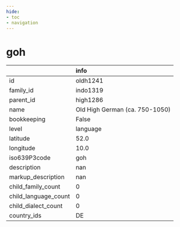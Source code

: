```yaml
---
hide:
- toc
- navigation
---
```

# goh
|                      | info                           |
|:---------------------|:-------------------------------|
| id                   | oldh1241                       |
| family_id            | indo1319                       |
| parent_id            | high1286                       |
| name                 | Old High German (ca. 750-1050) |
| bookkeeping          | False                          |
| level                | language                       |
| latitude             | 52.0                           |
| longitude            | 10.0                           |
| iso639P3code         | goh                            |
| description          | nan                            |
| markup_description   | nan                            |
| child_family_count   | 0                              |
| child_language_count | 0                              |
| child_dialect_count  | 0                              |
| country_ids          | DE                             |